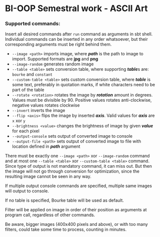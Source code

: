 # BI-OOP Semestral work - ASCII Art

### Supported commands:
Insert all desired commands after `run` command as arguments in sbt shell.
Individual commands can be inserted in any order whatsoever, but their corresponding arguments must be right behind them.

- `--image <path>` imports image, where _**path**_ is the path to image to import. Supported formats are **jpg** and **png**
- `--image-random` generates random image
- `--table <table>` sets conversion table, where supporting ***table***s are: `bourke` and `constant`
- `--custom-table <table>` sets custom conversion table, where _**table**_ is some text, preferably in quotation marks, if white characters need to be part of the table
- `--rotate <rotation>` rotates the image by _**rotation**_ amount in degrees. Values must be divisible by 90. Positive values rotates anti-clockwise, negative values rotates clockwise
- `--invert` inverts the image
- `--flip <axis>` flips the image by inserted _**axis**_. Valid values for _**axis**_ are `x` xor `y`
- `--brightness <value>` changes the brightness of image by given _**value**_ for each pixel
- `--output-console` sets output of converted image to console
- `--output-file <path>` sets output of converted image to file with location defined in _**path**_ argument

There must be exactly one `--image <path>` xor `--image-random` command and at most one `--table <table>` xor `--custom-table <table>` command.
Since type of output is not mandatory command, it can miss out. But then the image will not go through conversion for optimization, since the resulting image cannot be seen in any way.

If multiple output console commands are specified, multiple same images will output to console.

If no table is specified, Bourke table will be used as default.

Filter will be applied on image in order of their position as arguments at program call, regardless of other commands.

Be aware, bigger images (400x400 pixels and above), or with too many filters, could take some time to process, counting in minutes.